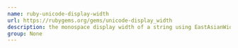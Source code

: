 ```yaml
---
name: ruby-unicode-display-width
url: https://rubygems.org/gems/unicode-display_width
description: the monospace display width of a string using EastAsianWidth.txt, Unicode general category, and other data. URL : https://rubygems.org/gems/unicode-display_width Groups : None
group: None
---
```

